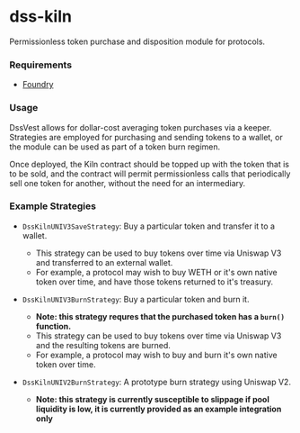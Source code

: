 # dss-kiln

Permissionless token purchase and disposition module for protocols.

### Requirements

* [Foundry](https://github.com/foundry-rs/foundry)

### Usage

DssVest allows for dollar-cost averaging token purchases via a keeper.
Strategies are employed for purchasing and sending tokens to a wallet, or the module can be used as part of a token burn regimen.

Once deployed, the Kiln contract should be topped up with the token that is to be sold, and the contract will permit permissionless calls that periodically sell one token for another, without the need for an intermediary.

### Example Strategies

* `DssKilnUNIV3SaveStrategy`: Buy a particular token and transfer it to a wallet.
  * This strategy can be used to buy tokens over time via Uniswap V3 and transferred to an external wallet.
  * For example, a protocol may wish to buy WETH or it's own native token over time, and have those tokens returned to it's treasury.

* `DssKilnUNIV3BurnStrategy`: Buy a particular token and burn it.
  * __Note: this strategy requres that the purchased token has a `burn()` function.__
  * This strategy can be used to buy tokens over time via Uniswap V3 and the resulting tokens are burned.
  * For example, a protocol may wish to buy and burn it's own native token over time.

* `DssKilnUNIV2BurnStrategy`: A prototype burn strategy using Uniswap V2.
  * __Note: this strategy is currently susceptible to slippage if pool liquidity is low, it is currently provided as an example integration only__
